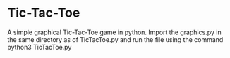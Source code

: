 # Tic-Tac-Toe
A simple graphical Tic-Tac-Toe game in python.
Import the graphics.py in the same directory as of TicTacToe.py and run the file using the command
python3 TicTacToe.py
